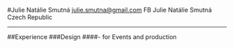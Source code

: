 #Julie Natálie Smutná
julie.smutna@gmail.com
FB Julie Natálie Smutná
Czech Republic


---

##Experience
###Design 
####- for Events and production
